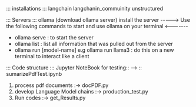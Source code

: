 ::: installations :::
langchain
langchanin_commuinity
unstructured



::: Servers :::
ollama (download ollama server)
install the server
-----> Use the following commands to start and use ollama on your terminal <-------
- ollama serve  : to start the server
- ollama list : list all information that was pulled out from the server
- ollama run [model-name] e.g ollama run llama3 : do this on a new terminal to interact like a client


::: Code structure :::
Jupyter NoteBook for testing:: --> :: sumarizePdfTest.ipynb
1. process pdf documents :-> docPDF.py
2. develop Language Model chains :-> production_test.py
3. Run codes :-> get_Results.py 



